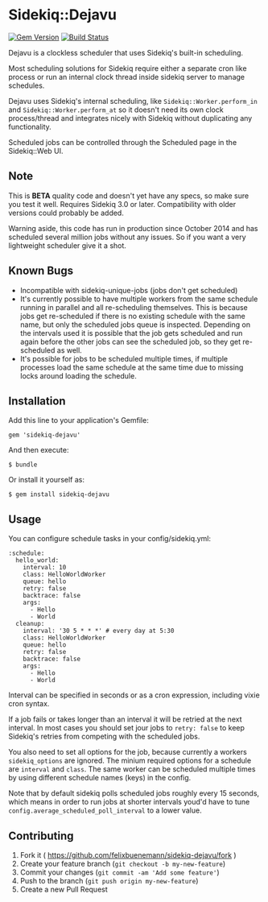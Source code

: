 # Sidekiq::Dejavu

[![Gem Version](https://badge.fury.io/rb/sidekiq-dejavu.svg)](https://rubygems.org/gems/sidekiq-dejavu)
[![Build Status](https://travis-ci.org/felixbuenemann/sidekiq-dejavu.svg)](https://travis-ci.org/felixbuenemann/sidekiq-dejavu)

Dejavu is a clockless scheduler that uses Sidekiq's built-in scheduling.

Most scheduling solutions for Sidekiq require either a separate cron like process
or run an internal clock thread inside sidekiq server to manage schedules.

Dejavu uses Sidekiq's internal scheduling, like `Sidekiq::Worker.perform_in`
and `Sidekiq::Worker.perform_at` so it doesn't need its own clock process/thread
and integrates nicely with Sidekiq without duplicating any functionality.

Scheduled jobs can be controlled through the Scheduled page in the Sidekiq::Web UI.

## Note

This is **BETA** quality code and doesn't yet have any specs, so make sure you test it well.
Requires Sidekiq 3.0 or later. Compatibility with older versions could probably be added.

Warning aside, this code has run in production since October 2014 and has scheduled several
million jobs without any issues. So if you want a very lightweight scheduler give it a shot.

## Known Bugs

- Incompatible with sidekiq-unique-jobs (jobs don't get scheduled)
- It's currently possible to have multiple workers from the same schedule running in parallel
and all re-scheduling themselves. This is because jobs get re-scheduled if there is no existing
schedule with the same name, but only the scheduled jobs queue is inspected.
Depending on the intervals used it is possible that the job gets scheduled and run again before
the other jobs can see the scheduled job, so they get re-scheduled as well.
- It's possible for jobs to be scheduled multiple times, if multiple processes load the same schedule
at the same time due to missing locks around loading the schedule.

## Installation

Add this line to your application's Gemfile:

    gem 'sidekiq-dejavu'

And then execute:

    $ bundle

Or install it yourself as:

    $ gem install sidekiq-dejavu

## Usage

You can configure schedule tasks in your config/sidekiq.yml:

    :schedule:
      hello_world:
        interval: 10
        class: HelloWorldWorker
        queue: hello
        retry: false
        backtrace: false
        args:
          - Hello
          - World
      cleanup:
        interval: '30 5 * * *' # every day at 5:30
        class: HelloWorldWorker
        queue: hello
        retry: false
        backtrace: false
        args:
          - Hello
          - World

Interval can be specified in seconds or as a cron expression, including vixie cron syntax.

If a job fails or takes longer than an interval it will be retried at the next interval. In most cases you should set jour jobs to `retry: false` to keep Sidekiq's retries from competing with the scheduled jobs.

You also need to set all options for the job, because currently a workers `sidekiq_options` are ignored. The minium required options for a schedule are `interval` and `class`. The same worker can be scheduled multiple times by using different schedule names (keys) in the config.

Note that by default sidekiq polls scheduled jobs roughly every 15 seconds, which means in order to run jobs at shorter intervals youd'd have to tune `config.average_scheduled_poll_interval` to a lower value.

## Contributing

1. Fork it ( https://github.com/felixbuenemann/sidekiq-dejavu/fork )
2. Create your feature branch (`git checkout -b my-new-feature`)
3. Commit your changes (`git commit -am 'Add some feature'`)
4. Push to the branch (`git push origin my-new-feature`)
5. Create a new Pull Request

